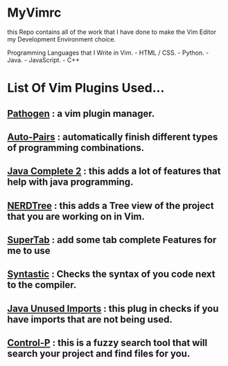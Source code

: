 # MyVimrc
this Repo contains all of the work that I have done to make the Vim Editor my Development Environment choice.

Programming Languages that I Write in Vim.
	- HTML / CSS.
	- Python.
	- Java.
	- JavaScript.
	- C++

<h1>List Of Vim Plugins Used...</h1>
<h2><a href="https://github.com/tpope/vim-pathogen.git">Pathogen</a> : a vim plugin manager.</h2>

<h2><a href="https://github.com/jiangmiao/auto-pairs.git">Auto-Pairs</a> : automatically finish different types of programming combinations.</h2>

<h2><a href="https://github.com/artur-shaik/vim-javacomplete2">Java Complete 2</a> : this adds a lot of features that help with java programming.</h2>

<h2><a href="https://github.com/scrooloose/nerdtree.git">NERDTree</a> : this adds a Tree view of the project that you are working on in Vim.</h2>

<h2><a href="https://github.com/ervandew/supertab.git">SuperTab</a> : add some tab complete Features for me to use</h2>

<h2><a href="https://github.com/scrooloose/syntastic.git">Syntastic</a> : Checks the syntax of you code next to the compiler.</h2>

<h2><a href="https://github.com/akhaku/vim-java-unused-imports.git">Java Unused Imports</a> : this plug in checks if you have imports that are not being used.</h2>

<h2><a href="https://github.com/ctrlpvim/ctrlp.vim.git">Control-P</a> : this is a fuzzy search tool that will search your project and find files for you. </h2>


